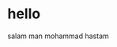<body>
    <h1> hello</h1>
    <div> 
    <p>
        salam man mohammad hastam
    </p>
    </div>
</body>
